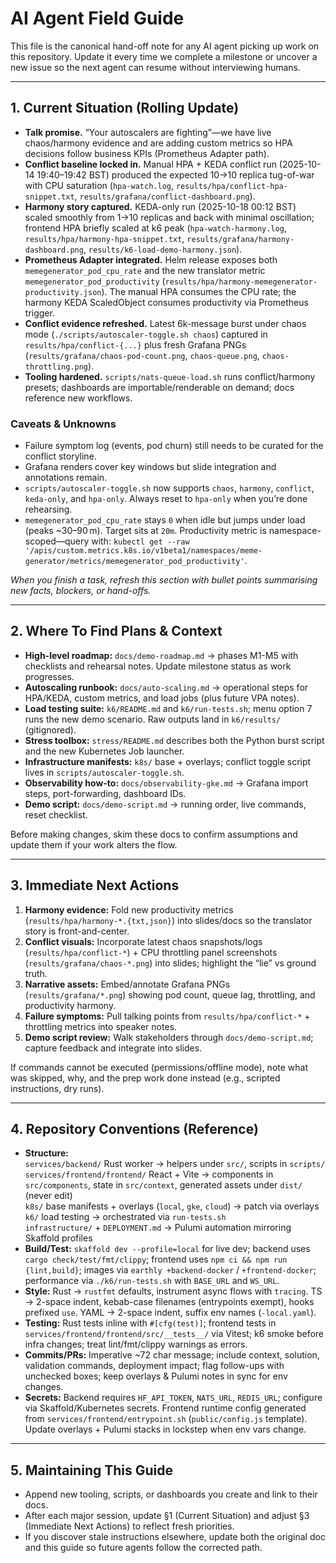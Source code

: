 # AI Agent Field Guide

This file is the canonical hand-off note for any AI agent picking up work on
this repository. Update it every time we complete a milestone or uncover a new
issue so the next agent can resume without interviewing humans.

---
## 1. Current Situation (Rolling Update)
- **Talk promise.** “Your autoscalers are fighting”—we have live chaos/harmony evidence and
  are adding custom metrics so HPA decisions follow business KPIs (Prometheus Adapter path).
- **Conflict baseline locked in.** Manual HPA + KEDA conflict run (2025-10-14 19:40–19:42 BST)
  produced the expected 10→10 replica tug-of-war with CPU saturation (`hpa-watch.log`,
  `results/hpa/conflict-hpa-snippet.txt`, `results/grafana/conflict-dashboard.png`).
- **Harmony story captured.** KEDA-only run (2025-10-18 00:12 BST) scaled smoothly from
  1→10 replicas and back with minimal oscillation; frontend HPA briefly scaled at k6 peak
  (`hpa-watch-harmony.log`, `results/hpa/harmony-hpa-snippet.txt`,
  `results/grafana/harmony-dashboard.png`, `results/k6-load-demo-harmony.json`).
- **Prometheus Adapter integrated.** Helm release exposes both `memegenerator_pod_cpu_rate` and
  the new translator metric `memegenerator_pod_productivity` (`results/hpa/harmony-memegenerator-productivity.json`).
  The manual HPA consumes the CPU rate; the harmony KEDA ScaledObject consumes productivity via Prometheus trigger.
- **Conflict evidence refreshed.** Latest 6k-message burst under chaos mode (`./scripts/autoscaler-toggle.sh chaos`)
  captured in `results/hpa/conflict-{...}` plus fresh Grafana PNGs
  (`results/grafana/chaos-pod-count.png`, `chaos-queue.png`, `chaos-throttling.png`).
- **Tooling hardened.** `scripts/nats-queue-load.sh` runs conflict/harmony presets; dashboards are
  importable/renderable on demand; docs reference new workflows.

### Caveats & Unknowns
- Failure symptom log (events, pod churn) still needs to be curated for the conflict
  storyline.
- Grafana renders cover key windows but slide integration and annotations remain.
- `scripts/autoscaler-toggle.sh` now supports `chaos`, `harmony`, `conflict`, `keda-only`, and `hpa-only`.
  Always reset to `hpa-only` when you’re done rehearsing.
- `memegenerator_pod_cpu_rate` stays `0` when idle but jumps under load (peaks ~30–90 m). Target sits at `20m`.
  Productivity metric is namespace-scoped—query with:
  `kubectl get --raw '/apis/custom.metrics.k8s.io/v1beta1/namespaces/meme-generator/metrics/memegenerator_pod_productivity'`.

_When you finish a task, refresh this section with bullet points summarising new
facts, blockers, or hand-offs._

---

## 2. Where To Find Plans & Context
- **High-level roadmap:** `docs/demo-roadmap.md` → phases M1-M5 with checklists and
  rehearsal notes. Update milestone status as work progresses.
- **Autoscaling runbook:** `docs/auto-scaling.md` → operational steps for HPA/KEDA, custom metrics,
  and load jobs (plus future VPA notes).
- **Load testing suite:** `k6/README.md` and `k6/run-tests.sh`; menu option 7 runs the
  new demo scenario. Raw outputs land in `k6/results/` (gitignored).
- **Stress toolbox:** `stress/README.md` describes both the Python burst script and the
  new Kubernetes Job launcher.
- **Infrastructure manifests:** `k8s/` base + overlays; conflict toggle script lives in
  `scripts/autoscaler-toggle.sh`.
- **Observability how-to:** `docs/observability-gke.md` → Grafana import steps,
  port-forwarding, dashboard IDs.
- **Demo script:** `docs/demo-script.md` → running order, live commands, reset checklist.

Before making changes, skim these docs to confirm assumptions and update them if
your work alters the flow.

---

## 3. Immediate Next Actions
1. **Harmony evidence:** Fold new productivity metrics (`results/hpa/harmony-*.{txt,json}`) into slides/docs
   so the translator story is front-and-center.
2. **Conflict visuals:** Incorporate latest chaos snapshots/logs (`results/hpa/conflict-*`) + CPU throttling panel
   screenshots (`results/grafana/chaos-*.png`) into slides; highlight the “lie” vs ground truth.
3. **Narrative assets:** Embed/annotate Grafana PNGs (`results/grafana/*.png`) showing pod count, queue lag,
   throttling, and productivity harmony.
4. **Failure symptoms:** Pull talking points from `results/hpa/conflict-*` + throttling metrics into speaker notes.
5. **Demo script review:** Walk stakeholders through `docs/demo-script.md`; capture feedback and integrate into slides.

If commands cannot be executed (permissions/offline mode), note what was skipped,
why, and the prep work done instead (e.g., scripted instructions, dry runs).

---

## 4. Repository Conventions (Reference)
- **Structure:**  
  `services/backend/` Rust worker → helpers under `src/`, scripts in `scripts/`  
  `services/frontend/frontend/` React + Vite → components in `src/components`, state in
  `src/context`, generated assets under `dist/` (never edit)  
  `k8s/` base manifests + overlays (`local`, `gke`, `cloud`) → patch via overlays  
  `k6/` load testing → orchestrated via `run-tests.sh`  
  `infrastructure/` + `DEPLOYMENT.md` → Pulumi automation mirroring Skaffold profiles
- **Build/Test:** `skaffold dev --profile=local` for live dev; backend uses
  `cargo check/test/fmt/clippy`; frontend uses `npm ci && npm run {lint,build}`; images
  via `earthly +backend-docker` / `+frontend-docker`; performance via `./k6/run-tests.sh`
  with `BASE_URL` and `WS_URL`.
- **Style:** Rust → `rustfmt` defaults, instrument async flows with `tracing`. TS →
  2-space indent, kebab-case filenames (entrypoints exempt), hooks prefixed `use`. YAML →
  2-space indent, suffix env names (`-local.yaml`).
- **Testing:** Rust tests inline with `#[cfg(test)]`; frontend tests in
  `services/frontend/frontend/src/__tests__/` via Vitest; k6 smoke before infra changes;
  treat lint/fmt/clippy warnings as errors.
- **Commits/PRs:** Imperative ~72 char message; include context, solution, validation
  commands, deployment impact; flag follow-ups with unchecked boxes; keep overlays &
  Pulumi notes in sync for env changes.
- **Secrets:** Backend requires `HF_API_TOKEN`, `NATS_URL`, `REDIS_URL`; configure via
  Skaffold/Kubernetes secrets. Frontend runtime config generated from
  `services/frontend/entrypoint.sh` (`public/config.js` template). Update overlays +
  Pulumi stacks in lockstep when env vars change.

---

## 5. Maintaining This Guide
- Append new tooling, scripts, or dashboards you create and link to their docs.
- After each major session, update §1 (Current Situation) and adjust §3 (Immediate
  Next Actions) to reflect fresh priorities.
- If you discover stale instructions elsewhere, update both the original doc and this
  guide so future agents follow the corrected path.
